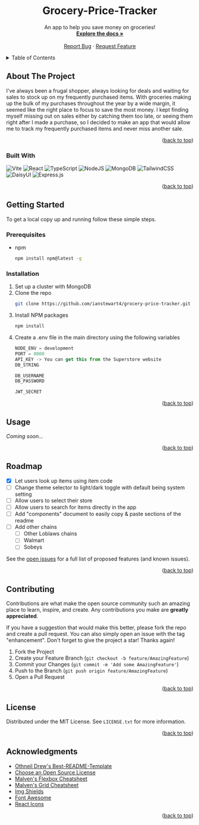 <br />
<div align="center">

  <h1 align="center">Grocery-Price-Tracker</h1>

  <p align="center">
    An app to help you save money on groceries!
    <br />
    <a href="https://github.com/ianstewart4/grocery-price-tracker"><strong>Explore the docs »</strong></a>
    <br />
    <br />
    <a href="https://github.com/ianstewart4/grocery-price-tracker/issues">Report Bug</a>
    ·
    <a href="https://github.com/ianstewart4/grocery-price-tracker/issues">Request Feature</a>
  </p>
</div>



<!-- TABLE OF CONTENTS -->
<details>
  <summary>Table of Contents</summary>
  <ol>
    <li>
      <a href="#about-the-project">About The Project</a>
      <ul>
        <li><a href="#built-with">Built With</a></li>
      </ul>
    </li>
    <li>
      <a href="#getting-started">Getting Started</a>
      <ul>
        <li><a href="#prerequisites">Prerequisites</a></li>
        <li><a href="#installation">Installation</a></li>
      </ul>
    </li>
    <li><a href="#usage">Usage</a></li>
    <li><a href="#roadmap">Roadmap</a></li>
    <li><a href="#contributing">Contributing</a></li>
    <li><a href="#license">License</a></li>
    <li><a href="#contact">Contact</a></li>
    <li><a href="#acknowledgments">Acknowledgments</a></li>
  </ol>
</details>



<!-- ABOUT THE PROJECT -->
## About The Project

I've always been a frugal shopper, always looking for deals and waiting for sales to stock up on my frequently purchased items. With groceries making up the bulk of my purchases throughout the year by a wide margin, it seemed like the right place to focus to save the most money. I kept finding myself missing out on sales either by catching them too late, or seeing them right after I made a purchase, so I decided to make an app that would allow me to track my frequently purchased items and never miss another sale. 

<p align="right">(<a href="#readme-top">back to top</a>)</p>



### Built With

![Vite](https://img.shields.io/badge/vite-%23646CFF.svg?style=for-the-badge&logo=vite&logoColor=white)
![React](https://img.shields.io/badge/react-%2320232a.svg?style=for-the-badge&logo=react&logoColor=%2361DAFB)
![TypeScript](https://img.shields.io/badge/typescript-%23007ACC.svg?style=for-the-badge&logo=typescript&logoColor=white)
![NodeJS](https://img.shields.io/badge/node.js-6DA55F?style=for-the-badge&logo=node.js&logoColor=white)
![MongoDB](https://img.shields.io/badge/MongoDB-%234ea94b.svg?style=for-the-badge&logo=mongodb&logoColor=white)
![TailwindCSS](https://img.shields.io/badge/tailwindcss-%2338B2AC.svg?style=for-the-badge&logo=tailwind-css&logoColor=white)
![DaisyUI](https://img.shields.io/badge/daisyui-5A0EF8?style=for-the-badge&logo=daisyui&logoColor=white)
![Express.js](https://img.shields.io/badge/express.js-%23404d59.svg?style=for-the-badge&logo=express&logoColor=%2361DAFB)

<p align="right">(<a href="#readme-top">back to top</a>)</p>



<!-- GETTING STARTED -->
## Getting Started

To get a local copy up and running follow these simple steps.

### Prerequisites

* npm
  ```sh
  npm install npm@latest -g
  ```

### Installation

1. Set up a cluster with MongoDB
2. Clone the repo
   ```sh
   git clone https://github.com/ianstewart4/grocery-price-tracker.git
   ```
3. Install NPM packages
   ```sh
   npm install
   ```
4. Create a .env file in the main directory using the following variables
   ```js
   NODE_ENV = development
   PORT = 8000
   API_KEY -> You can get this from the Superstore website
   DB_STRING 

   DB_USERNAME
   DB_PASSWORD 

   JWT_SECRET
   ```

<p align="right">(<a href="#readme-top">back to top</a>)</p>



<!-- USAGE EXAMPLES -->
## Usage

_Coming soon..._

<p align="right">(<a href="#readme-top">back to top</a>)</p>



<!-- ROADMAP -->
## Roadmap

- [x] Let users look up items using item code
- [ ] Change theme selector to light/dark toggle with default being system setting
- [ ] Allow users to select their store
- [ ] Allow users to search for items directly in the app
- [ ] Add "components" document to easily copy & paste sections of the readme
- [ ] Add other chains
    - [ ] Other Loblaws chains
    - [ ] Walmart
    - [ ] Sobeys

See the [open issues](https://github.com/ianstewart4/grocery-price-tracker/issues) for a full list of proposed features (and known issues).

<p align="right">(<a href="#readme-top">back to top</a>)</p>



<!-- CONTRIBUTING -->
## Contributing

Contributions are what make the open source community such an amazing place to learn, inspire, and create. Any contributions you make are **greatly appreciated**.

If you have a suggestion that would make this better, please fork the repo and create a pull request. You can also simply open an issue with the tag "enhancement".
Don't forget to give the project a star! Thanks again!

1. Fork the Project
2. Create your Feature Branch (`git checkout -b feature/AmazingFeature`)
3. Commit your Changes (`git commit -m 'Add some AmazingFeature'`)
4. Push to the Branch (`git push origin feature/AmazingFeature`)
5. Open a Pull Request

<p align="right">(<a href="#readme-top">back to top</a>)</p>



<!-- LICENSE -->
## License

Distributed under the MIT License. See `LICENSE.txt` for more information.

<p align="right">(<a href="#readme-top">back to top</a>)</p>


<!-- ACKNOWLEDGMENTS -->
## Acknowledgments

* [Othneil Drew's Best-README-Template](https://github.com/othneildrew/Best-README-Template)
* [Choose an Open Source License](https://choosealicense.com)
* [Malven's Flexbox Cheatsheet](https://flexbox.malven.co/)
* [Malven's Grid Cheatsheet](https://grid.malven.co/)
* [Img Shields](https://shields.io)
* [Font Awesome](https://fontawesome.com)
* [React Icons](https://react-icons.github.io/react-icons/search)

<p align="right">(<a href="#readme-top">back to top</a>)</p>
